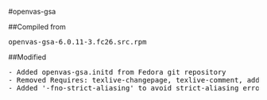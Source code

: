 #openvas-gsa

##Compiled from
<pre>openvas-gsa-6.0.11-3.fc26.src.rpm</pre>

##Modified
<pre>
- Added openvas-gsa.initd from Fedora git repository
- Removed Requires: texlive-changepage, texlive-comment, added Requires: texlive-texmf-latex
- Added '-fno-strict-aliasing' to avoid strict-aliasing errors
</pre>
